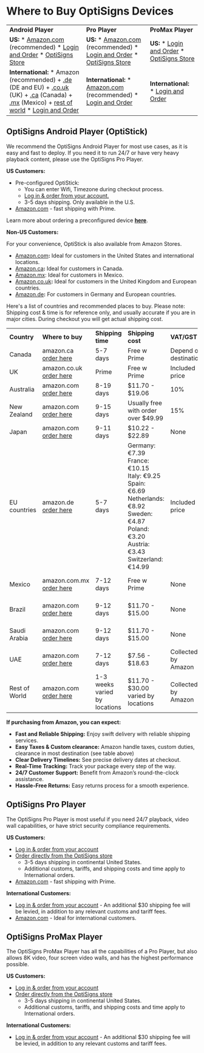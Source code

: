 # Where to Buy OptiSigns Devices

|  |  |  |
| --- | --- | --- |
| **Android Player** | **Pro Player** | **ProMax Player** |
| **US:**   * [Amazon.com](https://links.optisigns.com/optistick-amazon-us) (recommended) * [Login and Order](https://app.optisigns.com/app/s/order-device) * [OptiSigns Store](https://shop.optisigns.com/products/optisigns-android-stick-player-2) | **US:**   * [Amazon.com](https://www.amazon.com/dp/B0DXX7YS7M?maas=maas_adg_AC5AAF2ED77206D312A3371F03F33017_afap_abs&ref_=aa_maas&tag=maas) (recommended) * [Login and Order](https://app.optisigns.com/app/s/order-device/pro-player) * [OptiSigns Store](https://shop.optisigns.com/products/optisigns-digital-signage-player) | **US:**   * [Login and Order](https://app.optisigns.com/app/s/order-device/promax-player) * [OptiSigns Store](https://shop.optisigns.com/products/optisigns-promax-signage-player) |
| **International:**   * Amazon (recommended)   + [.de](https://links.optisigns.com/optistick-amazon-de) (DE and EU)   + [.co.uk](https://links.optisigns.com/optistick-amazon-uk) (UK)   + [.ca](https://links.optisigns.com/optistick-amazon-ca) (Canada)   + [.mx](https://links.optisigns.com/optistick-amazon-mx) (Mexico)   + [rest of world](https://links.optisigns.com/optistick-amazon-us) * [Login and Order](https://app.optisigns.com/app/s/order-device) | **International:**   * [Amazon.com](https://www.amazon.com/dp/B0DXX7YS7M?maas=maas_adg_AC5AAF2ED77206D312A3371F03F33017_afap_abs&ref_=aa_maas&tag=maas) (recommended) * [Login and Order](https://app.optisigns.com/app/s/order-device/pro-player) | **International:**   * [Login and Order](https://app.optisigns.com/app/s/order-device/promax-player) |

## 

## OptiSigns Android Player (OptiStick)

We recommend the OptiSigns Android Player for most use cases, as it is easy and fast to deploy. If you need it to run 24/7 or have very heavy playback content, please use the OptiSigns Pro Player.

**US Customers:**

* Pre-configured OptiStick:
  + You can enter Wifi, Timezone during checkout process.
  + [Log in & order from your account.](https://app.optisigns.com/app/s/order-device)
  + 3-5 days shipping. Only available in the U.S.
* [Amazon.com](https://links.optisigns.com/optistick-amazon-us) - fast shipping with Prime.

Learn more about ordering a preconfigured device **[here](https://support.optisigns.com/hc/en-us/articles/31960461758611)**.

**Non-US Customers:**

For your convenience, OptiStick is also available from Amazon Stores.

* [Amazon.com](https://links.optisigns.com/optistick-amazon-us)**:** Ideal for customers in the United States and international locations.
* [Amazon.ca](https://links.optisigns.com/optistick-amazon-ca)**:** Ideal for customers in Canada.
* [Amazon.mx](https://links.optisigns.com/optistick-amazon-mx): Ideal for customers in Mexico.
* [Amazon.co.uk](https://links.optisigns.com/optistick-amazon-uk)**:** Ideal for customers in the United Kingdom and European countries.
* [Amazon.de](https://links.optisigns.com/optistick-amazon-de)**:** For customers in Germany and European countries.

Here's a list of countries and recommended places to buy. Please note: Shipping cost & time is for reference only, and usually accurate if you are in major cities. During checkout you will get actual shipping cost.

|  |  |  |  |  |  |
| --- | --- | --- | --- | --- | --- |
| **Country** | **Where to buy** | **Shipping time** | **Shipping cost** | **VAT/GST** | **Import Duty** |
| Canada | amazon.ca [order here](https://links.optisigns.com/optistick-amazon-ca) | 5-7 days | Free w Prime | Depend on destination | None |
| UK | amazon.co.uk [order here](https://links.optisigns.com/optistick-amazon-uk) | Prime | Free w Prime | Included price | None |
| Australia | amazon.com [order here](https://links.optisigns.com/optistick-amazon-us) | 8-19 days | $11.70 - $19.06 | 10% | None |
| New Zealand | amazon.com [order here](https://links.optisigns.com/optistick-amazon-us) | 9-15 days | Usually free with order over $49.99 | 15% | None |
| Japan | amazon.com [order here](https://links.optisigns.com/optistick-amazon-us) | 9-11 days | $10.22 - $22.89 | None | None |
| EU countries | amazon.de [order here](https://links.optisigns.com/optistick-amazon-de) | 5-7 days | Germany: €7.39 France: €10.15 Italy: €9.25 Spain: €6.69 Netherlands: €8.92 Sweden: €4.87 Poland: €3.20 Austria: €3.43 Switzerland: €14.99 | Included price | None |
| Mexico | amazon.com.mx [order here](https://links.optisigns.com/optistick-amazon-mx) | 7-12 days | Free w Prime | None | Collected by Amazon |
| Brazil | amazon.com [order here](https://links.optisigns.com/optistick-amazon-us) | 9-12 days | $11.70 - $15.00 | None | Collected by Amazon |
| Saudi Arabia | amazon.com [order here](https://links.optisigns.com/optistick-amazon-us) | 9-12 days | $11.70 - $15.00 | None | Collected by Amazon |
| UAE | amazon.com [order here](https://links.optisigns.com/optistick-amazon-us) | 7-12 days | $7.56 - $18.63 | Collected by Amazon | Collected by Amazon |
| Rest of World | amazon.com [order here](https://links.optisigns.com/optistick-amazon-us) | 1-3 weeks varied by locations | $11.70 - $30.00 varied by locations | Collected by Amazon | Collected by Amazon |

**If purchasing from Amazon, you can expect:**

* **Fast and Reliable Shipping:** Enjoy swift delivery with reliable shipping services.
* **Easy Taxes & Custom clearance:** Amazon handle taxes, custom duties, clearance in most destination (see table above)
* **Clear Delivery Timelines:** See precise delivery dates at checkout.
* **Real-Time Tracking:** Track your package every step of the way.
* **24/7 Customer Support:** Benefit from Amazon’s round-the-clock assistance.
* **Hassle-Free Returns:** Easy returns process for a smooth experience.

## OptiSigns Pro Player

The OptiSigns Pro Player is most useful if you need 24/7 playback, video wall capabilities, or have strict security compliance requirements.

**US Customers:**

* [Log in & order from your account](https://app.optisigns.com/app/s/order-device/pro-player)
* [Order directly from the OptiSigns store](https://shop.optisigns.com/products/optisigns-digital-signage-player)
  + 3-5 days shipping in continental United States.
  + Additional customs, tariffs, and shipping costs and time apply to International orders.
* [Amazon.com](https://www.amazon.com/OptiSigns-Pro-Digital-Signage-Player/dp/B0DXX7YS7M?crid=2OT0AP20QNSJ3&dib=eyJ2IjoiMSJ9.YdGPuMqNiZdZ9H4sJGaqPh7cIYl_UjOs7mU-_pf5IvbGjHj071QN20LucGBJIEps.U1EgAL-eftuWnkNMS6MqGXSOT89Rc6aCJb-BB1ssvzg&dib_tag=se&keywords=OptiSigns+Pro+Player&qid=1747238121&sprefix=optisigns+pro+play%2Caps%2C123&sr=8-1) - fast shipping with Prime.

**International Customers:**

* [Log in & order from your account](https://app.optisigns.com/app/s/order-device/pro-player) - An additional $30 shipping fee will be levied, in addition to any relevant customs and tariff fees.
* [Amazon.com](https://www.amazon.com/OptiSigns-Pro-Digital-Signage-Player/dp/B0DXX7YS7M?crid=2OT0AP20QNSJ3&dib=eyJ2IjoiMSJ9.YdGPuMqNiZdZ9H4sJGaqPh7cIYl_UjOs7mU-_pf5IvbGjHj071QN20LucGBJIEps.U1EgAL-eftuWnkNMS6MqGXSOT89Rc6aCJb-BB1ssvzg&dib_tag=se&keywords=OptiSigns+Pro+Player&qid=1747238121&sprefix=optisigns+pro+play%2Caps%2C123&sr=8-1) - Ideal for international customers.

## OptiSigns ProMax Player

The OptiSigns ProMax Player has all the capabilities of a Pro Player, but also allows 8K video, four screen video walls, and has the highest performance possible.

**US Customers:**

* [Log in & order from your account](https://app.optisigns.com/app/s/order-device/promax-player)
* [Order directly from the OptiSigns store](https://shop.optisigns.com/products/optisigns-promax-signage-player)
  + 3-5 days shipping in continental United States.
  + Additional customs, tariffs, and shipping costs and time apply to International orders.

**International Customers:**

* [Log in & order from your account](https://app.optisigns.com/app/s/order-device/promax-player) - An additional $30 shipping fee will be levied, in addition to any relevant customs and tariff fees.